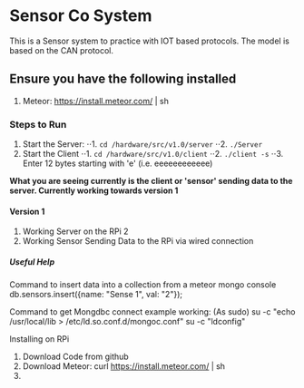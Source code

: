 # Sensor Co System

This is a Sensor system to practice with IOT based protocols. The model is based on the CAN protocol.

## Ensure you have the following installed
1. Meteor: https://install.meteor.com/ | sh


### Steps to Run 
1. Start the Server: 
⋅⋅1. `cd /hardware/src/v1.0/server`
⋅⋅2. `./Server`
2. Start the Client
⋅⋅1. `cd /hardware/src/v1.0/client`
⋅⋅2. `./client -s`
⋅⋅3. Enter 12 bytes starting with 'e' (i.e. eeeeeeeeeeee)



**What you are seeing currently is the client or 'sensor' sending data to the server. Currently working towards version 1**


#### Version 1
1. Working Server on the RPi 2
2. Working Sensor Sending Data to the RPi via wired connection



##### Useful Help

Command to insert data into a collection from a meteor mongo console
db.sensors.insert({name: "Sense 1", val: "2"});

Command to get Mongdbc connect example working: (As sudo)
su -c "echo /usr/local/lib > /etc/ld.so.conf.d/mongoc.conf"
su -c "ldconfig"

Installing on RPi

1. Download Code from github
2. Download Meteor: curl https://install.meteor.com/ | sh
3. 
